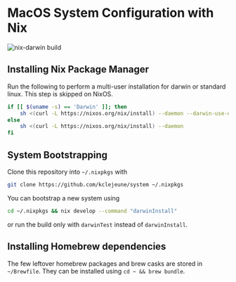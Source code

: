 # MacOS System Configuration with Nix

![nix-darwin build](https://github.com/kclejeune/system/workflows/Darwin%20Build%20Test/badge.svg?branch=master)

## Installing Nix Package Manager

Run the following to perform a multi-user installation for darwin or standard linux. This step is skipped on NixOS.

```bash
if [[ $(uname -s) == 'Darwin' ]]; then
    sh <(curl -L https://nixos.org/nix/install) --daemon --darwin-use-unencrypted-nix-store-volume
else
    sh <(curl -L https://nixos.org/nix/install) --daemon
fi
```

## System Bootstrapping

Clone this repository into `~/.nixpkgs` with

```bash
git clone https://github.com/kclejeune/system ~/.nixpkgs
```

You can bootstrap a new system using

```bash
cd ~/.nixpkgs && nix develop --command "darwinInstall"
```

or run the build only with `darwinTest` instead of `darwinInstall`.

## Installing Homebrew dependencies

The few leftover homebrew packages and brew casks are stored in `~/Brewfile`. They can be installed using `cd ~ && brew bundle`.
